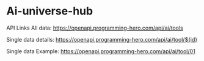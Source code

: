 # Ai-universe-hub
API Links
All data: https://openapi.programming-hero.com/api/ai/tools

Single data details: https://openapi.programming-hero.com/api/ai/tool/${id}

Single data Example: https://openapi.programming-hero.com/api/ai/tool/01
